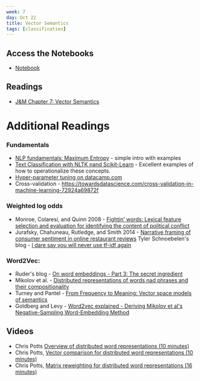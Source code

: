 ```yaml
---
week: 7
day: Oct 22
title: Vector Semantics
tags: [classification]
---
```


## Access the Notebooks

- [Notebook](https://mybinder.org/v2/gh/anyl580/lectures/master?urlpath=notebooks/7-vector-semantics/vector-semantics.ipynb)

## Readings

- [J&M Chapter 7: Vector Semantics
](https://web.stanford.edu/~jurafsky/slp3/6.pdf)

# Additional Readings

### Fundamentals
- [NLP fundamentals: Maximum Entropy](https://nadesnotes.wordpress.com/2016/09/05/natural-language-processing-nlp-fundamentals-maximum-entropy-maxent/) - simple intro with examples
- [Text Classification with NLTK nand Scikit-Learn](https://bbengfort.github.io/tutorials/2016/05/19/text-classification-nltk-sckit-learn.html) - Excellent examples of how to operationalize these concepts.
- [Hyper-parameter tuning on datacamp.com](https://www.datacamp.com/community/tutorials/parameter-optimization-machine-learning-models)
- Cross-validation - https://towardsdatascience.com/cross-validation-in-machine-learning-72924a69872f

### Weighted log odds
 - Monroe, Colaresi, and Quinn 2008 - [Fightin’ words: Lexical feature selection and evaluation for identifying the content of political conflict](https://firstmonday.org/ojs/index.php/fm/article/view/4944/3863)
 - Jurafsky, Chahuneau, Rutledge, and Smith 2014 - [Narrative framing of consumer sentiment in online restaurant reviews](https://firstmonday.org/ojs/index.php/fm/article/view/4944/3863)
 Tyler Schnoebelen's blog - [I dare say you will never use tf-idf again](https://medium.com/@TSchnoebelen/i-dare-say-you-will-never-use-tf-idf-again-4918408b2310)
 
 ### Word2Vec:
  - Ruder's blog - [On word embeddings - Part 3: The secret ingredient](http://ruder.io/secret-word2vec/)
  - Mikolov et al. - [Distributed representations of words nad phrases and their compositionality](https://papers.nips.cc/paper/5021-distributed-representations-of-words-and)
  - Turney and Pantel - [From Frequency to Meaning: Vector space models of semantics](http://www.aaai.org/Papers/JAIR/Vol37/JAIR-3705.pdf)
  - Goldberg and Levy - [Word2vec explained - Deriving Mikolov et al's Negative-Sampling Word-Embedding Method](https://arxiv.org/pdf/1402.3722.pdf)

## Videos

- Chris Potts [Overview of distributed word representations (10 minutes)](https://www.youtube.com/watch?v=gtuhPq0Xyno&index=1&list=PLfmUaIBTH8exY7fZnJss508Bp8k1R8ASG)
- Chris Potts, [Vector comparison for distributed word representations (10 minutes)](https://www.youtube.com/watch?v=LYH93YnhuyQ&t=304s&index=2&list=PLfmUaIBTH8exY7fZnJss508Bp8k1R8ASG)
- Chris Potts, [Matrix reweighting for distributed word representations (16 minutes)](https://www.youtube.com/watch?v=WFySbJ3FGcM&index=3&list=PLfmUaIBTH8exY7fZnJss508Bp8k1R8ASG)
